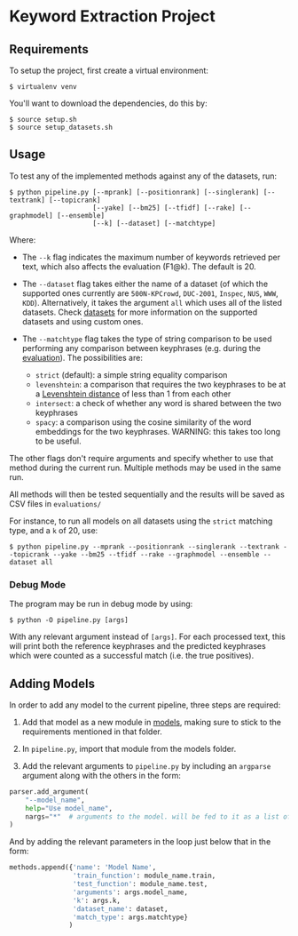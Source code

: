 # Keyword Extraction Project

## Requirements

To setup the project, first create a virtual environment:

```
$ virtualenv venv
```
You'll want to download the dependencies, do this by:

```
$ source setup.sh
$ source setup_datasets.sh
```

## Usage

To test any of the implemented methods against any of the datasets, run:

```
$ python pipeline.py [--mprank] [--positionrank] [--singlerank] [--textrank] [--topicrank]
                     [--yake] [--bm25] [--tfidf] [--rake] [--graphmodel] [--ensemble]
                     [--k] [--dataset] [--matchtype]
```

Where:

* The `--k` flag indicates the maximum number of keywords retrieved per
text, which also affects the evaluation (F1@k). The default is 20.

* The `--dataset` flag takes either the name of a dataset (of which the
supported ones currently are `500N-KPCrowd`, `DUC-2001`, `Inspec`,
`NUS`, `WWW`, `KDD`). Alternatively, it takes the argument `all` which
uses all of the listed datasets. Check [datasets](datasets) for more
information on the supported datasets and using custom ones.

* The `--matchtype` flag takes the type of string comparison to be used
performing any comparison between keyphrases (e.g. during the
[evaluation](utils/eval_metrics.py)).
The possibilities are:
    * `strict` (default): a simple string equality comparison
    * `levenshtein`: a comparison that requires the two keyphrases
    to be at a [Levenshtein distance](https://en.wikipedia.org/wiki/Levenshtein_distance)
    of less than 1 from each other
    * `intersect`: a check of whether any word is shared between the two
    keyphrases
    * `spacy`: a comparison using the cosine similarity of the word embeddings
    for the two keyphrases. WARNING: this takes too long to be useful.

The other flags don't require arguments and specify whether to use that
method during the current run. Multiple methods may be used in the same
run.

All methods will then be tested sequentially and the results will be saved
as CSV files in `evaluations/`

For instance, to run all models on all datasets using the `strict` matching
type, and a `k` of 20, use:

```
$ python pipeline.py --mprank --positionrank --singlerank --textrank --topicrank --yake --bm25 --tfidf --rake --graphmodel --ensemble --dataset all
```

### Debug Mode

The program may be run in debug mode by using:

```
$ python -O pipeline.py [args]
```

With any relevant argument instead of `[args]`. For each processed text,
this will print both the reference keyphrases and the predicted keyphrases
which were counted as a successful match (i.e. the true positives).

## Adding Models

In order to add any model to the current pipeline, three steps are required:

1. Add that model as a new module in [models](models), making sure to stick
to the requirements mentioned in that folder.

2. In `pipeline.py`, import that module from the models folder.

3. Add the relevant arguments to `pipeline.py` by including an `argparse` argument
along with the others in the form:

```python
parser.add_argument(
    "--model_name",
    help="Use model_name",
    nargs="*"  # arguments to the model. will be fed to it as a list of strings
)
```

And by adding the relevant parameters in the loop just below that in the form:

```python
methods.append({'name': 'Model Name',
                'train_function': module_name.train,
                'test_function': module_name.test,
                'arguments': args.model_name,
                'k': args.k,
                'dataset_name': dataset,
                'match_type': args.matchtype}
               )
```